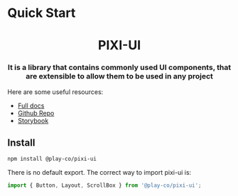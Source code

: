 # Quick Start

<div align="center">
    <h1>PIXI-UI</h1>
    <h3>It is a library that contains commonly used UI components, that are extensible to allow them to be used in any project</h3>
</div>

Here are some useful resources:

-   [Full docs](https://play-co.github.io/pixi-ui/)
-   [Github Repo](https://github.com/play-co/pixi-ui)
-   [Storybook](https://play-co.github.io/pixi-ui/storybook/)

## Install

```sh
npm install @play-co/pixi-ui
```

There is no default export. The correct way to import pixi-ui is:

```js
import { Button, Layout, ScrollBox } from '@play-co/pixi-ui';
```
